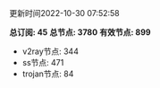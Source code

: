 更新时间2022-10-30 07:52:58

**总订阅: 45**
**总节点: 3780**
**有效节点: 899**
- v2ray节点: 344
- ss节点: 471
- trojan节点: 84
